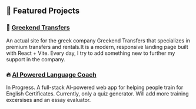 ## 🚀 Featured Projects


### 🚗 [Greekend Transfers](https://www.greekendtransfers.com/)
An actual site for the greek company Greekend Transfers that specializes in premium transfers 
and rentals.It is a modern, responsive landing page built with React + Vite. Every day, I try 
to add something new to further my support in the company.

### 🔥 [AI Powered Language Coach](https://github.com/nobaigiobaitsi/ai-language-coach.git)
In Progress. A full-stack AI-powered web app for helping people train for English Certificates.
Currently, only a quiz generator. Will add more training excersises and an essay evaluator.
